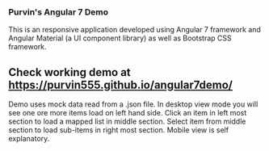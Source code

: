 ### Purvin's Angular 7 Demo

This is an responsive application developed using Angular 7 framework and Angular Material (a UI component library) as well as Bootstrap CSS framework.

## Check working demo at https://purvin555.github.io/angular7demo/

Demo uses mock data read from a .json file. In desktop view mode you will see one ore more items load on left hand side. Click an item in left most section to load a mapped list in middle section. Select item from middle section to load sub-items in right most section. Mobile view is self explanatory. 
